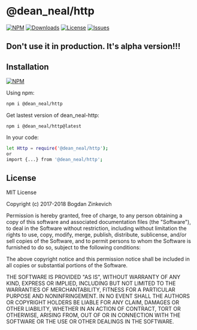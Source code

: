 # @dean_neal/http

[![NPM](https://img.shields.io/npm/v/@dean_neal/http.svg)](https://www.npmjs.com/package/@dean_neal/http)
[![Downloads](https://img.shields.io/npm/dm/@dean_neal/http.svg)](http://npm-stat.com/charts.html?package=@dean_neal/http)
[![License](https://img.shields.io/github/license/DeanNeal/http.svg?style=flat-square)](https://npmjs.org/package/http)
[![Issues](https://img.shields.io/github/issues/DeanNeal/http.svg?style=flat-square)](https://github.com/DeanNeal/http/issues)

## Don't use it in production. It's alpha version!!!
## Installation

[![NPM](https://nodei.co/npm/@dean_neal/http.png)](https://nodei.co/npm/@dean_neal/http/)

Using npm:

```bash
npm i @dean_neal/http
```

Get lastest version of dean_neal-http:
```
npm i @dean_neal/http@latest
```

In your code:

```bash
let Http = require('@dean_neal/http');
or
import {...} from '@dean_neal/http';
```

## License

MIT License

Copyright (c) 2017-2018 Bogdan Zinkevich

Permission is hereby granted, free of charge, to any person obtaining a copy
of this software and associated documentation files (the "Software"), to deal
in the Software without restriction, including without limitation the rights
to use, copy, modify, merge, publish, distribute, sublicense, and/or sell
copies of the Software, and to permit persons to whom the Software is
furnished to do so, subject to the following conditions:

The above copyright notice and this permission notice shall be included in all
copies or substantial portions of the Software.

THE SOFTWARE IS PROVIDED "AS IS", WITHOUT WARRANTY OF ANY KIND, EXPRESS OR
IMPLIED, INCLUDING BUT NOT LIMITED TO THE WARRANTIES OF MERCHANTABILITY,
FITNESS FOR A PARTICULAR PURPOSE AND NONINFRINGEMENT. IN NO EVENT SHALL THE
AUTHORS OR COPYRIGHT HOLDERS BE LIABLE FOR ANY CLAIM, DAMAGES OR OTHER
LIABILITY, WHETHER IN AN ACTION OF CONTRACT, TORT OR OTHERWISE, ARISING FROM,
OUT OF OR IN CONNECTION WITH THE SOFTWARE OR THE USE OR OTHER DEALINGS IN THE
SOFTWARE.

